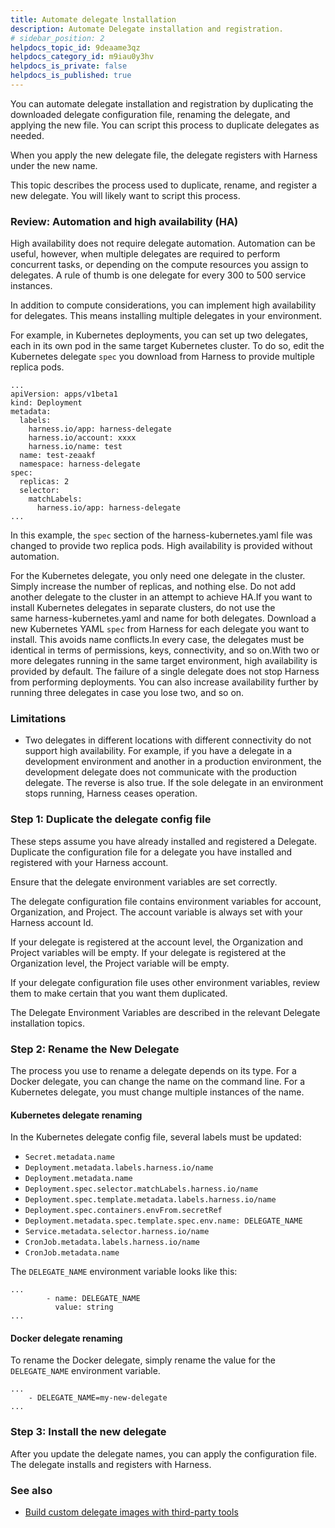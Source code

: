 ```yaml
---
title: Automate delegate lnstallation
description: Automate Delegate installation and registration.
# sidebar_position: 2
helpdocs_topic_id: 9deaame3qz
helpdocs_category_id: m9iau0y3hv
helpdocs_is_private: false
helpdocs_is_published: true
---
```


You can automate delegate installation and registration by duplicating the downloaded delegate configuration file, renaming the delegate, and applying the new file. You can script this process to duplicate delegates as needed.

When you apply the new delegate file, the delegate registers with Harness under the new name.

This topic describes the process used to duplicate, rename, and register a new delegate. You will likely want to script this process.

### Review: Automation and high availability (HA)

High availability does not require delegate automation. Automation can be useful, however, when multiple delegates are required to perform concurrent tasks, or depending on the compute resources you assign to delegates. A rule of thumb is one delegate for every 300 to 500 service instances.

In addition to compute considerations, you can implement high availability for delegates. This means installing multiple delegates in your environment.

For example, in Kubernetes deployments, you can set up two delegates, each in its own pod in the same target Kubernetes cluster. To do so, edit the Kubernetes delegate `spec` you download from Harness to provide multiple replica pods. 


```
...  
apiVersion: apps/v1beta1  
kind: Deployment  
metadata:  
  labels:  
    harness.io/app: harness-delegate  
    harness.io/account: xxxx  
    harness.io/name: test  
  name: test-zeaakf  
  namespace: harness-delegate  
spec:  
  replicas: 2  
  selector:  
    matchLabels:  
      harness.io/app: harness-delegate  
...
```
In this example, the `spec` section of the harness-kubernetes.yaml file was changed to provide two replica pods. High availability is provided without automation.

For the Kubernetes delegate, you only need one delegate in the cluster. Simply increase the number of replicas, and nothing else. Do not add another delegate to the cluster in an attempt to achieve HA.If you want to install Kubernetes delegates in separate clusters, do not use the same harness-kubernetes.yaml and name for both delegates. Download a new Kubernetes YAML `spec` from Harness for each delegate you want to install. This avoids name conflicts.In every case, the delegates must be identical in terms of permissions, keys, connectivity, and so on.With two or more delegates running in the same target environment, high availability is provided by default. The failure of a single delegate does not stop Harness from performing deployments. You can also increase availability further by running three delegates in case you lose two, and so on.

### Limitations

* Two delegates in different locations with different connectivity do not support high availability. For example, if you have a delegate in a development environment and another in a production environment, the development delegate does not communicate with the production delegate. The reverse is also true. If the sole delegate in an environment stops running, Harness ceases operation.

### Step 1: Duplicate the delegate config file

These steps assume you have already installed and registered a Delegate. Duplicate the configuration file for a delegate you have installed and registered with your Harness account.

Ensure that the delegate environment variables are set correctly.

The delegate configuration file contains environment variables for account, Organization, and Project. The account variable is always set with your Harness account Id.

If your delegate is registered at the account level, the Organization and Project variables will be empty. If your delegate is registered at the Organization level, the Project variable will be empty.

If your delegate configuration file uses other environment variables, review them to make certain that you want them duplicated.

The Delegate Environment Variables are described in the relevant Delegate installation topics.

### Step 2: Rename the New Delegate

The process you use to rename a delegate depends on its type. For a Docker delegate,  you can change the name on the command line. For a Kubernetes delegate, you must change multiple instances of the name.

#### Kubernetes delegate renaming

In the Kubernetes delegate config file, several labels must be updated:

* `Secret.metadata.name`
* `Deployment.metadata.labels.harness.io/name`
* `Deployment.metadata.name`
* `Deployment.spec.selector.matchLabels.harness.io/name`
* `Deployment.spec.template.metadata.labels.harness.io/name`
* `Deployment.spec.containers.envFrom.secretRef`
* `Deployment.metadata.spec.template.spec.env.name: DELEGATE_NAME`
* `Service.metadata.selector.harness.io/name`
* `CronJob.metadata.labels.harness.io/name`
* `CronJob.metadata.name`

The `DELEGATE_NAME` environment variable looks like this:


```
...  
        - name: DELEGATE_NAME  
          value: string  
...
```
#### Docker delegate renaming

To rename the Docker delegate, simply rename the value for the `DELEGATE_NAME` environment variable.


```
...  
    - DELEGATE_NAME=my-new-delegate  
...
```
### Step 3: Install the new delegate

After you update the delegate names, you can apply the configuration file. The delegate installs and registers with Harness.

### See also

* [Build custom delegate images with third-party tools](/docs/platform/2_Delegates/customize-delegates/build-custom-delegate-images-with-third-party-tools.md)

